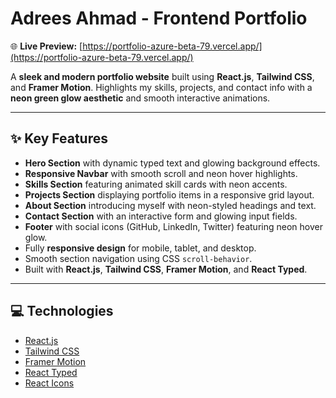 # Adrees Ahmad - Frontend Portfolio

🌐 **Live Preview:** [https://portfolio-azure-beta-79.vercel.app/](https://portfolio-azure-beta-79.vercel.app/)

A **sleek and modern portfolio website** built using **React.js**, **Tailwind CSS**, and **Framer Motion**. Highlights my skills, projects, and contact info with a **neon green glow aesthetic** and smooth interactive animations.

---

## ✨ Key Features

- **Hero Section** with dynamic typed text and glowing background effects.  
- **Responsive Navbar** with smooth scroll and neon hover highlights.  
- **Skills Section** featuring animated skill cards with neon accents.  
- **Projects Section** displaying portfolio items in a responsive grid layout.  
- **About Section** introducing myself with neon-styled headings and text.  
- **Contact Section** with an interactive form and glowing input fields.  
- **Footer** with social icons (GitHub, LinkedIn, Twitter) featuring neon hover glow.  
- Fully **responsive design** for mobile, tablet, and desktop.  
- Smooth section navigation using CSS `scroll-behavior`.  
- Built with **React.js**, **Tailwind CSS**, **Framer Motion**, and **React Typed**.

---

## 💻 Technologies

- [React.js](https://reactjs.org/)  
- [Tailwind CSS](https://tailwindcss.com/)  
- [Framer Motion](https://www.framer.com/motion/)  
- [React Typed](https://www.npmjs.com/package/react-typed)  
- [React Icons](https://react-icons.github.io/react-icons/)  

